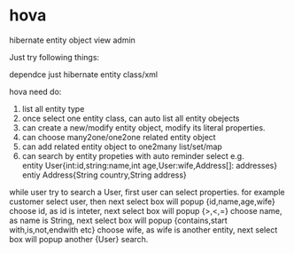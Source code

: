 # hova
hibernate entity object view admin

Just try following things:

dependce just hibernate entity class/xml

hova need do:

1. list all entity type
2. once select one entity class, can auto list all entity obejects
3. can create a new/modify entity object, modify its literal properties.
4. can choose many2one/one2one related entity object
5. can add related entity object to one2many list/set/map
6. can search by entity propeties with auto reminder select
  e.g.  
  entity User{int:id,string:name,int age,User:wife,Address[]: addresses}
  entiy  Address{String country,String address}

 while user try to search a User, first user can select properties.
 for example customer select user, then next select box will popup {id,name,age,wife}
  choose id, as id is inteter, next select box will popup {>,<,=}
  choose name, as name is String, next select box will popup {contains,start with,is,not,endwith etc}
  choose wife, as wife is another entity, next select box will popup another {User} search.




